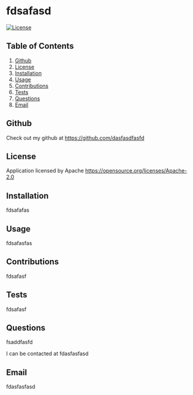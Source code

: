 # fdsafasd
  [![License](https://img.shields.io/badge/License-Apache_2.0-blue.svg)](https://opensource.org/licenses/Apache-2.0)
  ## Table of Contents

1. [Github](#github) 
2. [License](#license) 
3. [Installation](#installation) 
4. [Usage](#usage) 
5. [Contributions](#contribute)
6. [Tests](#tests) 
7. [Questions](#questions)  
8. [Email](#email) 
  
  ## Github
 Check out my github at https://github.com/dasfasdfasfd
  ## License
  Application licensed by Apache
  https://opensource.org/licenses/Apache-2.0
  ## Installation
  fdsafafas
  ## Usage
  fdsafasfas
  ## Contributions
  fdsafasf
  ## Tests
  fdsafasf
  ## Questions
  fsaddfasfd

  I can be contacted at fdasfasfasd
  ## Email
  fdasfasfasd
 
